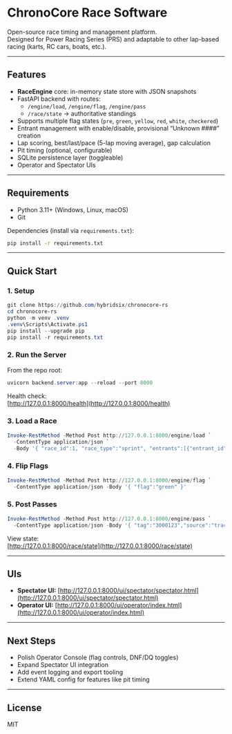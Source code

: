 # ChronoCore Race Software

Open-source race timing and management platform.  
Designed for Power Racing Series (PRS) and adaptable to other lap-based racing (karts, RC cars, boats, etc.).

---

## Features
- **RaceEngine** core: in-memory state store with JSON snapshots
- FastAPI backend with routes:
  - `/engine/load`, `/engine/flag`, `/engine/pass`
  - `/race/state` → authoritative standings
- Supports multiple flag states (`pre`, `green`, `yellow`, `red`, `white`, `checkered`)
- Entrant management with enable/disable, provisional “Unknown ####” creation
- Lap scoring, best/last/pace (5-lap moving average), gap calculation
- Pit timing (optional, configurable)
- SQLite persistence layer (toggleable)
- Operator and Spectator UIs

---

## Requirements
- Python 3.11+ (Windows, Linux, macOS)
- Git

Dependencies (install via `requirements.txt`):
```bash
pip install -r requirements.txt
```

---

## Quick Start

### 1. Setup
```powershell
git clone https://github.com/hybridsix/chronocore-rs
cd chronocore-rs
python -m venv .venv
.venv\Scripts\Activate.ps1
pip install --upgrade pip
pip install -r requirements.txt
```

### 2. Run the Server
From the repo root:
```powershell
uvicorn backend.server:app --reload --port 8000
```

Health check:  
[http://127.0.0.1:8000/health](http://127.0.0.1:8000/health)

### 3. Load a Race
```powershell
Invoke-RestMethod -Method Post http://127.0.0.1:8000/engine/load `
  -ContentType application/json `
  -Body '{ "race_id":1, "race_type":"sprint", "entrants":[{"entrant_id":1,"enabled":true,"status":"ACTIVE","tag":"3000123","number":"101","name":"Team A"}] }'
```

### 4. Flip Flags
```powershell
Invoke-RestMethod -Method Post http://127.0.0.1:8000/engine/flag `
  -ContentType application/json -Body '{ "flag":"green" }'
```

### 5. Post Passes
```powershell
Invoke-RestMethod -Method Post http://127.0.0.1:8000/engine/pass `
  -ContentType application/json -Body '{ "tag":"3000123","source":"track" }'
```

View state:  
[http://127.0.0.1:8000/race/state](http://127.0.0.1:8000/race/state)

---

## UIs
- **Spectator UI:** [http://127.0.0.1:8000/ui/spectator/spectator.html](http://127.0.0.1:8000/ui/spectator/spectator.html)
- **Operator UI:** [http://127.0.0.1:8000/ui/operator/index.html](http://127.0.0.1:8000/ui/operator/index.html)

---

## Next Steps
- Polish Operator Console (flag controls, DNF/DQ toggles)
- Expand Spectator UI integration
- Add event logging and export tooling
- Extend YAML config for features like pit timing

---

## License
MIT
